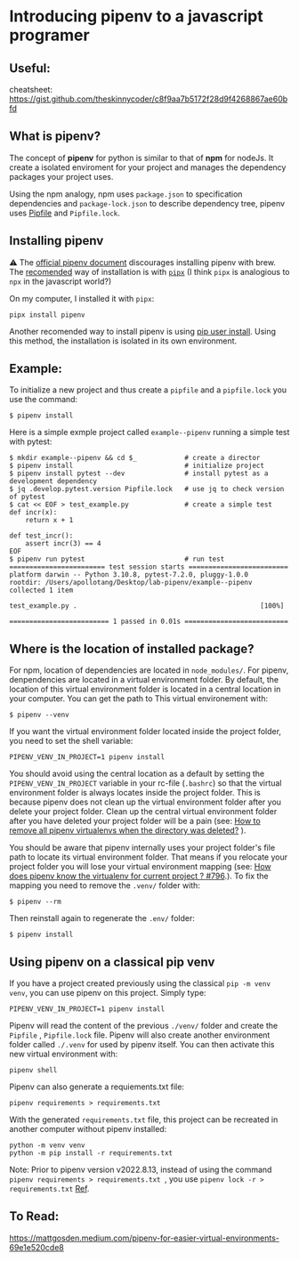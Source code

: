 # Introducing pipenv to a javascript programer



## Useful:

cheatsheet: https://gist.github.com/theskinnycoder/c8f9aa7b5172f28d9f4268867ae60bfd



## What is pipenv?

The concept of **pipenv** for python is similar to that of **npm** for nodeJs.  It create a isolated enviroment for your project and manages the dependency packages your project uses.  

Using the npm analogy, npm uses `package.json` to specification dependencies and `package-lock.json` to describe dependency tree, pipenv uses [Pipfile](https://github.com/pypa/pipfile) and `Pipfile.lock`.

 

## Installing pipenv

:warning: The [official pipenv document](https://pipenv.pypa.io/en/latest/#install-pipenv-today) discourages installing pipenv with brew. The [recomended](https://pipenv.pypa.io/en/latest/install/#isolated-installation-of-pipenv-with-pipx) way of installation is with  [`pipx`](https://github.com/pypa/pipx) (I think `pipx` is analogious to `npx` in the javascript world?)

On my computer, I installed it with `pipx`:

```
pipx install pipenv 
```

Another recomended way to install pipenv is using [pip user install](https://pip.pypa.io/en/stable/user_guide/#user-installs).  Using this method, the installation is isolated in its own environment. 



## Example:

To initialize a new project and thus create a `pipfile` and a `pipfile.lock` you use the command: 

```
$ pipenv install
```

Here is a simple exmple project called `example--pipenv` running a simple test with pytest:

```
$ mkdir example--pipenv && cd $_            # create a director
$ pipenv install                            # initialize project
$ pipenv install pytest --dev               # install pytest as a development dependency 
$ jq .develop.pytest.version Pipfile.lock   # use jq to check version of pytest
$ cat << EOF > test_example.py              # create a simple test
def incr(x):
    return x + 1

def test_incr():
    assert incr(3) == 4
EOF
$ pipenv run pytest                         # run test
======================== test session starts =========================
platform darwin -- Python 3.10.8, pytest-7.2.0, pluggy-1.0.0
rootdir: /Users/apollotang/Desktop/lab-pipenv/example--pipenv
collected 1 item

test_example.py .                                              [100%]

========================= 1 passed in 0.01s ==========================    
```



## Where is the location of installed package?

For npm, location of dependencies are located in `node_modules/`.  For pipenv, denpendencies are  located in a virtual environment folder.  By default, the location of this virtual environment folder is located in a central location in your computer.  You can get the path to This virtual environement with: 

```
$ pipenv --venv
```

If you want the virtual environment folder located inside the project folder, you need to set the shell variable:

```
PIPENV_VENV_IN_PROJECT=1 pipenv install
```
You should avoid using the central location as a default by setting the `PIPENV_VENV_IN_PROJECT` variable in your rc-file (`.bashrc`) so that the virtual environment folder is always locates inside the project folder. This is because pipenv does not clean up the virtual environment folder after you delete your project folder. Clean up the central virtual environment folder after you have deleted your project folder will be a pain (see: [How to remove all pipenv virtualenvs when the directory was deleted?](https://stackoverflow.com/questions/65126606/how-to-remove-all-pipenv-virtualenvs-when-the-directory-was-deleted) ). 

You should be aware that pipenv internally uses your project folder's file path to locate its virtual environment folder. That means if you relocate your project folder you will lose your virtual environment mapping (see: [How does pipenv know the virtualenv for current project ? #796](https://github.com/pypa/pipenv/issues/796).). To fix the mapping you need to remove the `.venv/` folder with:  

```
$ pipenv --rm
```
Then reinstall again to regenerate the `.env/` folder:

```
$ pipenv install
```



## Using pipenv on a classical pip venv

If you have a project created previously using the classical `pip -m venv venv`,  you can use pipenv on this project. Simply type: 

```
PIPENV_VENV_IN_PROJECT=1 pipenv install
```

Pipenv will read the content of the previous `./venv/` folder and create the `Pipfile` , `Pipfile.lock` file. Pipenv will also create another environment folder called `./.venv` for used by pipenv itself. You can then activate this new virtual environment with:

```
pipenv shell
```

Pipenv can also generate a requiements.txt file: 

```
pipenv requirements > requirements.txt  
```

With the generated `requirements.txt` file, this project can be recreated in another computer without pipenv installed: 
```
python -m venv venv
python -m pip install -r requirements.txt
```

Note: Prior to pipenv version v2022.8.13, instead of using the command `pipenv requirements > requirements.txt `, you use `pipenv lock -r > requirements.txt` [Ref](https://stackoverflow.com/a/73352657).



 



## To Read:

https://mattgosden.medium.com/pipenv-for-easier-virtual-environments-69e1e520cde8







